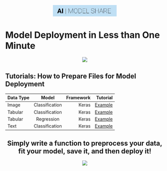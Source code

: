 <p align="center"><img width="40%" src="https://github.com/AIModelShare/aimodelshare/blob/master/docs/aimodshare_banner.jpg" /></p>

# Model Deployment in Less than One Minute
<p align="center"><img width="60%" src="https://aimodelsharecontent.s3.amazonaws.com/ModelDeploymentDiagram.jpeg" /></p>

## Tutorials: How to Prepare Files for Model Deployment
| Data Type   | Model           | Framework|Tutorial |
| ----------- |:---------------:| --------:| --------:|
| Image       | Classification  | Keras    |[Example](https://github.com/AIModelShare/aimodelshare/blob/master/tutorials/notebooks/image_classification.ipynb)        |
| Tabular     | Classification  | Keras    |[Example](https://github.com/AIModelShare/aimodelshare/blob/master/tutorials/notebooks/tabular_data_classification.ipynb) |
| Tabular     | Regression      | Keras    |[Example](https://github.com/AIModelShare/aimodelshare/blob/master/tutorials/notebooks/tabular_data_regression.ipynb)     |
| Text        | Classification  | Keras    |[Example](https://github.com/AIModelShare/aimodelshare/blob/master/tutorials/notebooks/text_data_classification.ipynb)    |
<h2 align="center">Simply write a function to preprocess your data, fit your model, save it, and then deploy it!</h2>
<p align="center"><img width="60%" src="https://aimodelsharecontent.s3.amazonaws.com/ModelandPreprocessorObjectPreparation.jpeg" /></p>
